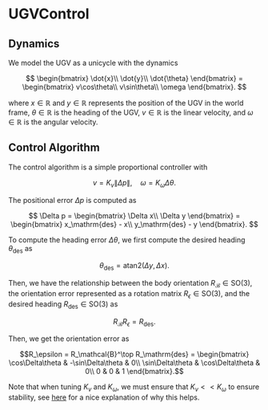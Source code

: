 # UGVControl

## Dynamics

We model the UGV as a unicycle with the dynamics

$$
\begin{bmatrix}
    \dot{x}\\
    \dot{y}\\
    \dot{\theta}
\end{bmatrix} = \begin{bmatrix}
    v\cos\theta\\
    v\sin\theta\\
    \omega
\end{bmatrix}.
$$

where $x\in\mathbb{R}$ and $y\in\mathbb{R}$ represents the position of the UGV in the world frame, $\theta\in\mathbb{R}$ is the heading of the UGV, $v\in\mathbb{R}$ is the linear velocity, and $\omega\in\mathbb{R}$ is the angular velocity.

## Control Algorithm

The control algorithm is a simple proportional controller with 

$$v = K_v\|\Delta p\|,\quad \omega = K_\omega\Delta\theta.$$
 
The positional error $\Delta p$ is computed as

$$
\Delta p = \begin{bmatrix}
    \Delta x\\
    \Delta y
\end{bmatrix} = \begin{bmatrix}
    x_\mathrm{des} - x\\
    y_\mathrm{des} - y
\end{bmatrix}.
$$

To compute the heading error $\Delta\theta$, we first compute the desired heading $\theta_\mathrm{des}$ as

$$\theta_\mathrm{des} = \mathrm{atan2}(\Delta y, \Delta x).$$

Then, we have the relationship between the body orientation $R_\mathcal{B} \in \mathrm{SO}(3)$, the orientation error represented as a rotation matrix $R_\epsilon \in \mathrm{SO}(3)$, and the desired heading $R_\mathrm{des} \in \mathrm{SO}(3)$ as

$$R_\mathcal{B}R_\epsilon = R_\mathrm{des}.$$

Then, we get the orientation error as

$$R_\epsilon = R_\mathcal{B}^\top R_\mathrm{des} = \begin{bmatrix}
    \cos\Delta\theta & -\sin\Delta\theta & 0\\
    \sin\Delta\theta & \cos\Delta\theta & 0\\
    0 & 0 & 1
\end{bmatrix}.$$

Note that when tuning $K_v$ and $K_\omega$, we must ensure that $K_v << K_\omega$ to ensure stability, see [here](https://www.youtube.com/watch?v=Lgy92yXiyqQ) for a nice explanation of why this helps. 